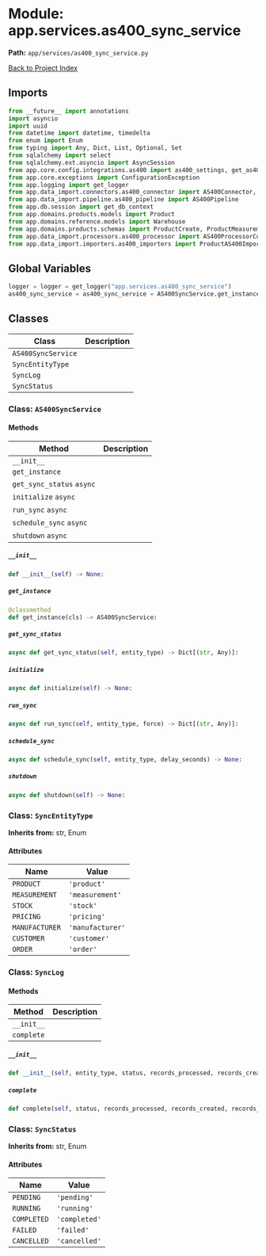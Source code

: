 # Module: app.services.as400_sync_service

**Path:** `app/services/as400_sync_service.py`

[Back to Project Index](../../../index.md)

## Imports
```python
from __future__ import annotations
import asyncio
import uuid
from datetime import datetime, timedelta
from enum import Enum
from typing import Any, Dict, List, Optional, Set
from sqlalchemy import select
from sqlalchemy.ext.asyncio import AsyncSession
from app.core.config.integrations.as400 import as400_settings, get_as400_connector_config
from app.core.exceptions import ConfigurationException
from app.logging import get_logger
from app.data_import.connectors.as400_connector import AS400Connector, AS400ConnectionConfig
from app.data_import.pipeline.as400_pipeline import AS400Pipeline
from app.db.session import get_db_context
from app.domains.products.models import Product
from app.domains.reference.models import Warehouse
from app.domains.products.schemas import ProductCreate, ProductMeasurementCreate, ProductStock as ProductStockSchema
from app.data_import.processors.as400_processor import AS400ProcessorConfig, ProductAS400Processor
from app.data_import.importers.as400_importers import ProductAS400Importer, ProductMeasurementImporter, ProductStockImporter
```

## Global Variables
```python
logger = logger = get_logger("app.services.as400_sync_service")
as400_sync_service = as400_sync_service = AS400SyncService.get_instance()
```

## Classes

| Class | Description |
| --- | --- |
| `AS400SyncService` |  |
| `SyncEntityType` |  |
| `SyncLog` |  |
| `SyncStatus` |  |

### Class: `AS400SyncService`

#### Methods

| Method | Description |
| --- | --- |
| `__init__` |  |
| `get_instance` |  |
| `get_sync_status` `async` |  |
| `initialize` `async` |  |
| `run_sync` `async` |  |
| `schedule_sync` `async` |  |
| `shutdown` `async` |  |

##### `__init__`
```python
def __init__(self) -> None:
```

##### `get_instance`
```python
@classmethod
def get_instance(cls) -> AS400SyncService:
```

##### `get_sync_status`
```python
async def get_sync_status(self, entity_type) -> Dict[(str, Any)]:
```

##### `initialize`
```python
async def initialize(self) -> None:
```

##### `run_sync`
```python
async def run_sync(self, entity_type, force) -> Dict[(str, Any)]:
```

##### `schedule_sync`
```python
async def schedule_sync(self, entity_type, delay_seconds) -> None:
```

##### `shutdown`
```python
async def shutdown(self) -> None:
```

### Class: `SyncEntityType`
**Inherits from:** str, Enum

#### Attributes

| Name | Value |
| --- | --- |
| `PRODUCT` | `'product'` |
| `MEASUREMENT` | `'measurement'` |
| `STOCK` | `'stock'` |
| `PRICING` | `'pricing'` |
| `MANUFACTURER` | `'manufacturer'` |
| `CUSTOMER` | `'customer'` |
| `ORDER` | `'order'` |

### Class: `SyncLog`

#### Methods

| Method | Description |
| --- | --- |
| `__init__` |  |
| `complete` |  |

##### `__init__`
```python
def __init__(self, entity_type, status, records_processed, records_created, records_updated, records_failed, started_at, completed_at, error_message) -> None:
```

##### `complete`
```python
def complete(self, status, records_processed, records_created, records_updated, records_failed, error_message) -> None:
```

### Class: `SyncStatus`
**Inherits from:** str, Enum

#### Attributes

| Name | Value |
| --- | --- |
| `PENDING` | `'pending'` |
| `RUNNING` | `'running'` |
| `COMPLETED` | `'completed'` |
| `FAILED` | `'failed'` |
| `CANCELLED` | `'cancelled'` |
